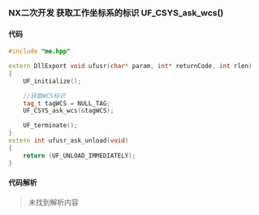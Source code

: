 ### NX二次开发 获取工作坐标系的标识 UF_CSYS_ask_wcs()

#### 代码

```cpp
#include "me.hpp"

extern DllExport void ufusr(char* param, int* returnCode, int rlen)
{
    UF_initialize();

    //获取WCS标识
    tag_t tagWCS = NULL_TAG;
    UF_CSYS_ask_wcs(&tagWCS);

    UF_terminate();
}
extern int ufusr_ask_unload(void)
{
    return (UF_UNLOAD_IMMEDIATELY);
}
```

#### 代码解析
> 未找到解析内容


